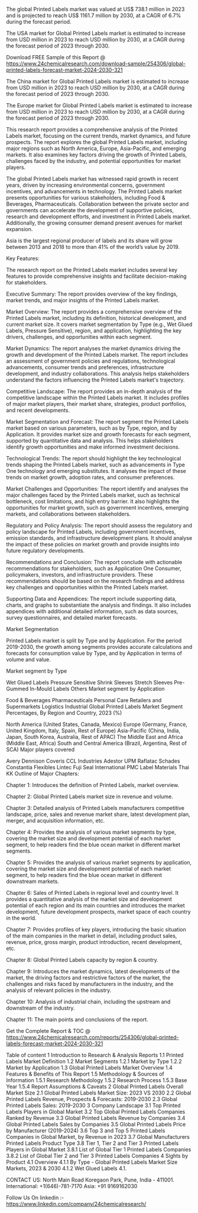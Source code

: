 The global Printed Labels market was valued at US$ 738.1 million in 2023 and is projected to reach US$ 1161.7 million by 2030, at a CAGR of 6.7% during the forecast period.

The USA market for Global Printed Labels market is estimated to increase from USD million in 2023 to reach USD million by 2030, at a CAGR during the forecast period of 2023 through 2030.

Download FREE Sample of this Report @ https://www.24chemicalresearch.com/download-sample/254306/global-printed-labels-forecast-market-2024-2030-321

The China market for Global Printed Labels market is estimated to increase from USD million in 2023 to reach USD million by 2030, at a CAGR during the forecast period of 2023 through 2030.

The Europe market for Global Printed Labels market is estimated to increase from USD million in 2023 to reach USD million by 2030, at a CAGR during the forecast period of 2023 through 2030.

This research report provides a comprehensive analysis of the Printed Labels market, focusing on the current trends, market dynamics, and future prospects. The report explores the global Printed Labels market, including major regions such as North America, Europe, Asia-Pacific, and emerging markets. It also examines key factors driving the growth of Printed Labels, challenges faced by the industry, and potential opportunities for market players.

The global Printed Labels market has witnessed rapid growth in recent years, driven by increasing environmental concerns, government incentives, and advancements in technology. The Printed Labels market presents opportunities for various stakeholders, including Food & Beverages, Pharmaceuticals. Collaboration between the private sector and governments can accelerate the development of supportive policies, research and development efforts, and investment in Printed Labels market. Additionally, the growing consumer demand present avenues for market expansion.

Asia is the largest regional producer of labels and its share will grow between 2013 and 2018 to more than 41% of the world’s value by 2019.

Key Features:

The research report on the Printed Labels market includes several key features to provide comprehensive insights and facilitate decision-making for stakeholders.

Executive Summary: The report provides overview of the key findings, market trends, and major insights of the Printed Labels market.

Market Overview: The report provides a comprehensive overview of the Printed Labels market, including its definition, historical development, and current market size. It covers market segmentation by Type (e.g., Wet Glued Labels, Pressure Sensitive), region, and application, highlighting the key drivers, challenges, and opportunities within each segment.

Market Dynamics: The report analyses the market dynamics driving the growth and development of the Printed Labels market. The report includes an assessment of government policies and regulations, technological advancements, consumer trends and preferences, infrastructure development, and industry collaborations. This analysis helps stakeholders understand the factors influencing the Printed Labels market's trajectory.

Competitive Landscape: The report provides an in-depth analysis of the competitive landscape within the Printed Labels market. It includes profiles of major market players, their market share, strategies, product portfolios, and recent developments.

Market Segmentation and Forecast: The report segment the Printed Labels market based on various parameters, such as by Type, region, and by Application. It provides market size and growth forecasts for each segment, supported by quantitative data and analysis. This helps stakeholders identify growth opportunities and make informed investment decisions.

Technological Trends: The report should highlight the key technological trends shaping the Printed Labels market, such as advancements in Type One technology and emerging substitutes. It analyses the impact of these trends on market growth, adoption rates, and consumer preferences.

Market Challenges and Opportunities: The report identify and analyses the major challenges faced by the Printed Labels market, such as technical bottleneck, cost limitations, and high entry barrier. It also highlights the opportunities for market growth, such as government incentives, emerging markets, and collaborations between stakeholders.

Regulatory and Policy Analysis: The report should assess the regulatory and policy landscape for Printed Labels, including government incentives, emission standards, and infrastructure development plans. It should analyse the impact of these policies on market growth and provide insights into future regulatory developments.

Recommendations and Conclusion: The report conclude with actionable recommendations for stakeholders, such as Application One Consumer, policymakers, investors, and infrastructure providers. These recommendations should be based on the research findings and address key challenges and opportunities within the Printed Labels market.

Supporting Data and Appendices: The report include supporting data, charts, and graphs to substantiate the analysis and findings. It also includes appendices with additional detailed information, such as data sources, survey questionnaires, and detailed market forecasts.

Market Segmentation

Printed Labels market is split by Type and by Application. For the period 2019-2030, the growth among segments provides accurate calculations and forecasts for consumption value by Type, and by Application in terms of volume and value.

Market segment by Type

Wet Glued Labels
Pressure Sensitive
Shrink Sleeves
Stretch Sleeves
Pre-Gummed
In-Mould Labels
Others
Market segment by Application

Food & Beverages
Pharmaceuticals
Personal Care
Retailers and Supermarkets
Logistics
Industrial
Global Printed Labels Market Segment Percentages, By Region and Country, 2023 (%)

North America (United States, Canada, Mexico)
Europe (Germany, France, United Kingdom, Italy, Spain, Rest of Europe)
Asia-Pacific (China, India, Japan, South Korea, Australia, Rest of APAC)
The Middle East and Africa (Middle East, Africa)
South and Central America (Brazil, Argentina, Rest of SCA)
Major players covered

Avery Dennison
Coveris
CCL Industries
Adestor
UPM Raflatac
Schades
Constantia Flexibles
Lintec
Fuji Seal International
PMC Label Materials
Thai KK
Outline of Major Chapters:

Chapter 1: Introduces the definition of Printed Labels, market overview.

Chapter 2: Global Printed Labels market size in revenue and volume.

Chapter 3: Detailed analysis of Printed Labels manufacturers competitive landscape, price, sales and revenue market share, latest development plan, merger, and acquisition information, etc.

Chapter 4: Provides the analysis of various market segments by type, covering the market size and development potential of each market segment, to help readers find the blue ocean market in different market segments.

Chapter 5: Provides the analysis of various market segments by application, covering the market size and development potential of each market segment, to help readers find the blue ocean market in different downstream markets.

Chapter 6: Sales of Printed Labels in regional level and country level. It provides a quantitative analysis of the market size and development potential of each region and its main countries and introduces the market development, future development prospects, market space of each country in the world.

Chapter 7: Provides profiles of key players, introducing the basic situation of the main companies in the market in detail, including product sales, revenue, price, gross margin, product introduction, recent development, etc.

Chapter 8: Global Printed Labels capacity by region & country.

Chapter 9: Introduces the market dynamics, latest developments of the market, the driving factors and restrictive factors of the market, the challenges and risks faced by manufacturers in the industry, and the analysis of relevant policies in the industry.

Chapter 10: Analysis of industrial chain, including the upstream and downstream of the industry.

Chapter 11: The main points and conclusions of the report.

Get the Complete Report & TOC @ https://www.24chemicalresearch.com/reports/254306/global-printed-labels-forecast-market-2024-2030-321

Table of content
1 Introduction to Research & Analysis Reports
1.1 Printed Labels Market Definition
1.2 Market Segments
1.2.1 Market by Type
1.2.2 Market by Application
1.3 Global Printed Labels Market Overview
1.4 Features & Benefits of This Report
1.5 Methodology & Sources of Information
1.5.1 Research Methodology
1.5.2 Research Process
1.5.3 Base Year
1.5.4 Report Assumptions & Caveats
2 Global Printed Labels Overall Market Size
2.1 Global Printed Labels Market Size: 2023 VS 2030
2.2 Global Printed Labels Revenue, Prospects & Forecasts: 2019-2030
2.3 Global Printed Labels Sales: 2019-2030
3 Company Landscape
3.1 Top Printed Labels Players in Global Market
3.2 Top Global Printed Labels Companies Ranked by Revenue
3.3 Global Printed Labels Revenue by Companies
3.4 Global Printed Labels Sales by Companies
3.5 Global Printed Labels Price by Manufacturer (2019-2024)
3.6 Top 3 and Top 5 Printed Labels Companies in Global Market, by Revenue in 2023
3.7 Global Manufacturers Printed Labels Product Type
3.8 Tier 1, Tier 2 and Tier 3 Printed Labels Players in Global Market
3.8.1 List of Global Tier 1 Printed Labels Companies
3.8.2 List of Global Tier 2 and Tier 3 Printed Labels Companies
4 Sights by Product
4.1 Overview
4.1.1 By Type - Global Printed Labels Market Size Markets, 2023 & 2030
4.1.2 Wet Glued Labels
4.1.

CONTACT US:
North Main Road Koregaon Park, Pune, India - 411001.
International: +1(646)-781-7170
Asia: +91 9169162030

Follow Us On linkedin :- https://www.linkedin.com/company/24chemicalresearch/
